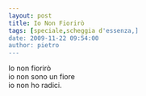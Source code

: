 ```yaml
---
layout: post
title: Io Non Fiorirò
tags: [speciale,scheggia d'essenza,]
date: 2009-11-22 09:54:00
author: pietro
---
```

Io non fiorirò<br/>io non sono un fiore<br/>io non ho radici.
